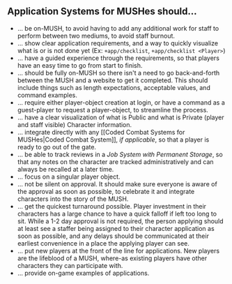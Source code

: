 ## Application Systems for MUSHes should...
* ... be on-MUSH, to avoid having to add any additional work for staff to perform between two mediums, to avoid staff burnout.
* ... show clear application requirements, and a way to quickly visualize what is or is not done yet (Ex: `+app/checklist`, `+app/checklist <Player>`)
* ... have a guided experience through the requirements, so that players have an easy time to go from start to finish.
* ... should be fully on-MUSH so there isn't a need to go back-and-forth between the MUSH and a website to get it completed. This should include things such as length expectations, acceptable values, and command examples.
* ... require either player-object creation at login, or have a command as a guest-player to request a player-object, to streamline the process.
* ... have a clear visualization of what is Public and what is Private (player and staff visible) Character information.
* ... integrate directly with any [[Coded Combat Systems for MUSHes|Coded Combat System]], *if applicable*, so that a player is ready to go out of the gate.
* ... be able to track reviews in a *Job System with Permanent Storage*, so that any notes on the character are tracked administratively and can always be recalled at a later time. 
* ... focus on a singular player object.
* ... not be silent on approval. It should make sure everyone is aware of the approval as soon as possible, to celebrate it and integrate characters into the story of the MUSH.
* ... get the quickest turnaround possible. Player investment in their characters has a large chance to have a quick falloff if left too long to sit. While a 1-2 day approval is not required, the person applying should at least see a staffer being assigned to their character application as soon as possible, and any delays should be communicated at their earliest convenience in a place the applying player can see.
* ... put new players at the front of the line for applications. New players are the lifeblood of a MUSH, where-as existing players have other characters they can participate with.
* ... provide on-game examples of applications.